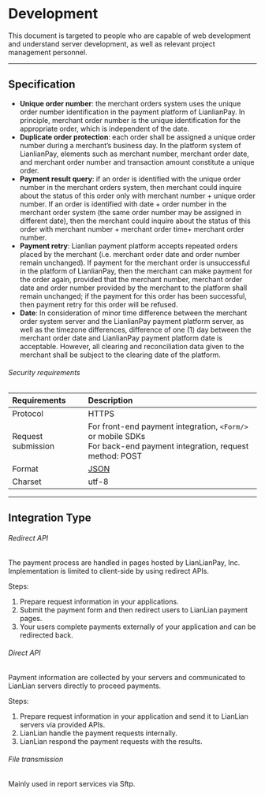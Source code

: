 # Development 

This document is targeted to people who are capable of web development and understand server development, as well as relevant project management personnel.

***

## Specification 

* **Unique order number**: the merchant orders system uses the unique order number identification in the payment platform of LianlianPay. In principle, merchant order number is the unique identification for the appropriate order, which is independent of the date. 
* **Duplicate order protection**: each order shall be assigned a unique order number during a merchant’s business day. In the platform system of LianlianPay, elements such as merchant number, merchant order date, and merchant order number and transaction amount constitute a unique order.
* **Payment result query**: if an order is identified with the unique order number in the merchant orders system, then merchant could inquire about the status of this order only with merchant number + unique order number. If an order is identified with date + order number in the merchant order system (the same order number may be assigned in different date), then the merchant could inquire about the status of this order with merchant number + merchant order time+ merchant order number.
* **Payment retry**: Lianlian payment platform accepts repeated orders placed by the merchant (i.e. merchant order date and order number remain unchanged). If payment for the merchant order is unsuccessful in the platform of LianlianPay, then the merchant can make payment for the order again, provided that the merchant number, merchant order date and order number provided by the merchant to the platform shall remain unchanged; if the payment for this order has been successful, then payment retry for this order will be refused.
* **Date**: In consideration of minor time difference between the merchant order system server and the LianlianPay payment platform server, as well as the timezone differences, difference of one (1) day between the merchant order date and LianlianPay payment platform date is acceptable. However, all clearing and reconciliation data given to the merchant shall be subject to the clearing date of the platform.

###### Security requirements

|Requirements|Description|
|:---|:---|
|Protocol|HTTPS|
|Request submission|For front-end payment integration, ```<Form/>``` or mobile SDKs <br> For back-end payment integration, request method: POST |
|Format|[JSON](http://json.org/)|
|Charset|utf-8|


***

## Integration Type

###### Redirect API

The payment process are handled in pages hosted by LianLianPay, Inc. Implementation is limited to client-side by using redirect APIs.

Steps:

1. Prepare request information in your applications.
2. Submit the payment form and then redirect users to LianLian payment pages.
3. Your users complete payments externally of your application and can be redirected back.

###### Direct API

Payment information are collected by your servers and communicated to LianLian servers directly to proceed payments.

Steps:

1. Prepare request information in your application and send it to LianLian servers via provided APIs.
2. LianLian handle the payment requests internally.
3. LianLian respond the payment requests with the results.

###### File transmission

Mainly used in report services via Sftp.